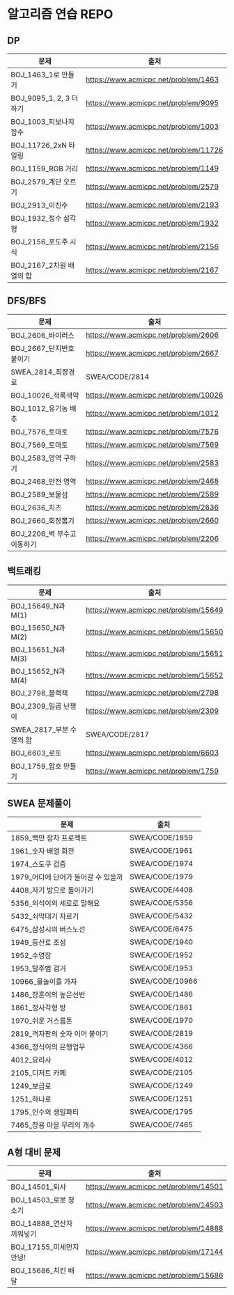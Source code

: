 # 알고리즘 연습 REPO

## DP

| 문제                     | 출처                                  |
| ------------------------ | ------------------------------------- |
| BOJ_1463_1로 만들기      | https://www.acmicpc.net/problem/1463  |
| BOJ_9095_1, 2, 3 더하기  | https://www.acmicpc.net/problem/9095  |
| BOJ_1003_피보나치 함수   | https://www.acmicpc.net/problem/1003  |
| BOJ_11726_2xN 타일링     | https://www.acmicpc.net/problem/11726 |
| BOJ_1159_RGB 거리        | https://www.acmicpc.net/problem/1149  |
| BOJ_2579_계단 오르기     | https://www.acmicpc.net/problem/2579  |
| BOJ_2913_이친수          | https://www.acmicpc.net/problem/2193  |
| BOJ_1932_정수 삼각형     | https://www.acmicpc.net/problem/1932  |
| BOJ_2156_포도주 시식     | https://www.acmicpc.net/problem/2156  |
| BOJ_2167_2차원 배열의 합 | https://www.acmicpc.net/problem/2167  |



## DFS/BFS

| 문제                        | 출처                                  |
| --------------------------- | ------------------------------------- |
| BOJ_2606_바이러스           | https://www.acmicpc.net/problem/2606  |
| BOJ_2667_단지번호붙이기     | https://www.acmicpc.net/problem/2667  |
| SWEA_2814_최장경로          | SWEA/CODE/2814                        |
| BOJ_10026_적록색약          | https://www.acmicpc.net/problem/10026 |
| BOJ_1012_유기농 배추        | https://www.acmicpc.net/problem/1012  |
| BOJ_7576_토마토             | https://www.acmicpc.net/problem/7576  |
| BOJ_7569_토마토             | https://www.acmicpc.net/problem/7569  |
| BOJ_2583_영역 구하기        | https://www.acmicpc.net/problem/2583  |
| BOJ_2468_안전 영역          | https://www.acmicpc.net/problem/2468  |
| BOJ_2589_보물섬             | https://www.acmicpc.net/problem/2589  |
| BOJ_2636_치즈               | https://www.acmicpc.net/problem/2636  |
| BOJ_2660_회장뽑기           | https://www.acmicpc.net/problem/2660  |
| BOJ_2206_벽 부수고 이동하기 | https://www.acmicpc.net/problem/2206  |



## 백트래킹

| 문제                     | 출처                                  |
| ------------------------ | ------------------------------------- |
| BOJ_15649_N과M(1)        | https://www.acmicpc.net/problem/15649 |
| BOJ_15650_N과M(2)        | https://www.acmicpc.net/problem/15650 |
| BOJ_15651_N과M(3)        | https://www.acmicpc.net/problem/15651 |
| BOJ_15652_N과M(4)        | https://www.acmicpc.net/problem/15652 |
| BOJ_2798_블랙잭          | https://www.acmicpc.net/problem/2798  |
| BOJ_2309_일곱 난쟁이     | https://www.acmicpc.net/problem/2309  |
| SWEA_2817_부분 수열의 합 | SWEA/CODE/2817                        |
| BOJ_6603_로또            | https://www.acmicpc.net/problem/6603  |
| BOJ_1759_암호 만들기     | https://www.acmicpc.net/problem/1759  |



## SWEA 문제풀이

| 문제                                | 출처            |
| ----------------------------------- | --------------- |
| 1859_백만 장차 프로젝트             | SWEA/CODE/1859  |
| 1961_숫자 배열 회전                 | SWEA/CODE/1961  |
| 1974_스도쿠 검증                    | SWEA/CODE/1974  |
| 1979_어디에 단어가 들어갈 수 있을까 | SWEA/CODE/1979  |
| 4408_자기 방으로 돌아가기           | SWEA/CODE/4408  |
| 5356_의석이의 세로로 말해요         | SWEA/CODE/5356  |
| 5432_쇠막대기 자르기                | SWEA/CODE/5432  |
| 6475_삼성시의 버스노선              | SWEA/CODE/6475  |
| 1949_등산로 조성                    | SWEA/CODE/1940  |
| 1952_수영장                         | SWEA/CODE/1952  |
| 1953_탈주범 검거                    | SWEA/CODE/1953  |
| 10966_물놀이를 가자                 | SWEA/CODE/10966 |
| 1486_장훈이의 높은선반              | SWEA/CODE/1486  |
| 1861_정사각형 방                    | SWEA/CODE/1861  |
| 1970_쉬운 거스름돈                  | SWEA/CODE/1970  |
| 2819_격자판의 숫자 이어 붙이기      | SWEA/CODE/2819  |
| 4366_정식이의 은행업무              | SWEA/CODE/4366  |
| 4012_요리사                         | SWEA/CODE/4012  |
| 2105_디저트 카페                    | SWEA/CODE/2105  |
| 1249_보급로                         | SWEA/CODE/1249  |
| 1251_하나로                         | SWEA/CODE/1251  |
| 1795_인수의 생일파티                | SWEA/CODE/1795  |
| 7465_창용 마을 무리의 개수          | SWEA/CODE/7465  |

## A형 대비 문제

| 문제                      | 출처                                  |
| ------------------------- | ------------------------------------- |
| BOJ_14501_퇴사            | https://www.acmicpc.net/problem/14501 |
| BOJ_14503_로봇 청소기     | https://www.acmicpc.net/problem/14503 |
| BOJ_14888_연산자 끼워넣기 | https://www.acmicpc.net/problem/14888 |
| BOJ_17155_미세먼지 안녕!  | https://www.acmicpc.net/problem/17144 |
| BOJ_15686_치킨 배달       | https://www.acmicpc.net/problem/15686 |

